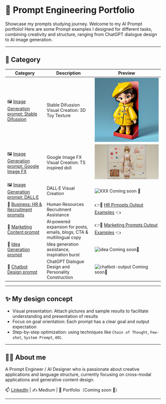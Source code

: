 # 🎯 Prompt Engineering Portfolio

Showcase my prompts studying journey.
Welcome to my AI Prompt portfolio! Here are some Prompt examples I designed for different tasks, combining creativity and structure, ranging from ChatGPT dialogue design to AI image generation.

---

## 📂 Category

 Category | Description | Preview
|------|------|-----------|
| 🖼️ [Image Generation prompt: Stable Difussion](image_generation/stable_diffusion/README.md) | Stable Difussion Visual Creation: 3D Toy Texture | ![3D Toy Texture](image_generation/stable_diffusion/3D_toy_texture_prompt_in_Stable_Diffusion.png) |
| 🖼️ [Image Generation prompt: Google Image FX](image_generation/image_fx/README.md) | Google Image FX Visual Creation: TS inspired doll | ![TS inspired doll](image_generation/image_fx/TS_doll_image_fx.jpg) |
| 🖼️ [Image Generation prompt: DALL·E](image_generation/DALLE/README.md) | DALL·E Visual Creation | ![XXX](image_generation/DALLE/xxx.png) Coming soon 🔨|
| 👔 [Business: HR & Recruitment prompts](business_hr_recruitment/README.md) | Human Resources Recruitment Assistance |👉🤖 [HR Prmopts Output Examples](business_hr_recruitment/examples.md) 👈|
| 📝 [Marketing Content prompt](marketing_content/MKTREADME.md) | AI‑powered expansion for posts, emails, blogs, CTA & multilingual copy |👉🤖 [Marketing Prompts Output Examples](marketing_content/mktoutput.md) 👈|
| 🧠 [Idea Generation prompt](idea_generation/README.md) | Idea generation assistance, inspiration burst | ![idea](assets/images/idea-generation.png) Coming soon🔨| 
| 🤖 [Chatbot Design prompt](chatbot_design/README.md) | ChatGPT Dialogue Design and Personality Construction | ![chatbot-output](assets/images/chatbot-sample-output.png) Coming soon🔨| 

---

## ✨ My design concept

- Visual presentation: Attach pictures and sample results to facilitate understanding and presentation of results
- Focus on goal orientation: Each prompt has a clear goal and output expectation
- Step-by-step optimization: using techniques like `Chain of Thought`, `Few-shot`, `System Prompt`, etc.

---

## 🙋‍♀️ About me

A Prompt Engineer / AI Designer who is passionate about creative applications and language structure, currently focusing on cross-modal applications and generative content design.

📫 [LinkedIn](https://www.linkedin.com) | ✍️ Medium | 💼 Portfolio（Coming soon 🔨）

---
